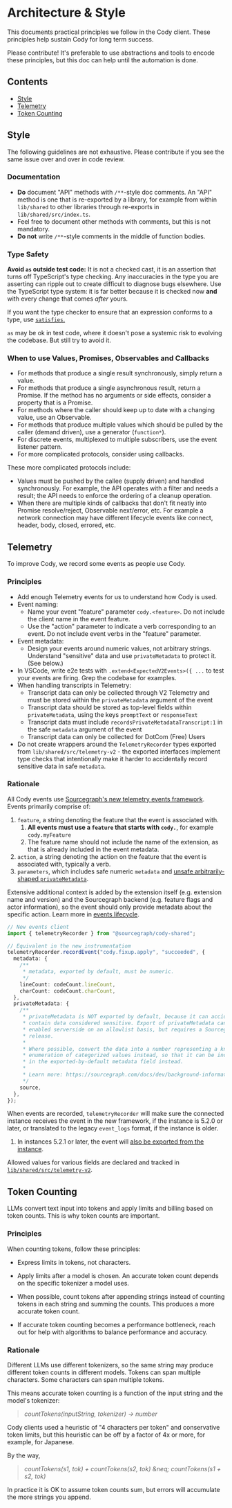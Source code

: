 # Architecture & Style

This documents practical principles we follow in the Cody
client. These principles help sustain Cody for long term success.

Please contribute! It's preferable to use abstractions and tools to
encode these principles, but this doc can help until the automation is
done.

## Contents

* [Style](#style)
* [Telemetry](#telemetry)
* [Token Counting](#token-counting)

## Style

The following guidelines are not exhaustive. Please contribute if you see the same issue over and
over in code review.

### Documentation

- **Do** document "API" methods with `/**`-style doc comments. An "API" method is one that is 
re-exported by a library, for example from within `lib/shared` to other libraries through re-exports
in `lib/shared/src/index.ts`.
- Feel free to document other methods with comments, but this is not mandatory.
- **Do not** write `/**`-style comments in the middle of function bodies.

### Type Safety

**Avoid `as` outside test code:** It is not a checked cast, it is an assertion that turns off
TypeScript's type checking. Any inaccuracies in the type you are asserting can ripple out to create
difficult to diagnose bugs elsewhere. Use the TypeScript type system: it is far better because it is
checked now **and** with every change that comes *after* yours.

If you want the type checker to ensure that an expression conforms to a type, use
[`satisfies`.](https://www.typescriptlang.org/docs/handbook/release-notes/typescript-4-9.html#the-satisfies-operator)

`as` may be ok in test code, where it doesn't pose a systemic risk to evolving the codebase. But
still try to avoid it.

### When to use Values, Promises, Observables and Callbacks

- For methods that produce a single result synchronously, simply return a value.
- For methods that produce a single asynchronous result, return a Promise. If the method has no arguments or side effects, consider a property that is a Promise.
- For methods where the caller should keep up to date with a changing value, use an Observable.
- For methods that produce multiple values which should be pulled by the caller (demand driven), use a generator (`function*`).
- For discrete events, multiplexed to multiple subscribers, use the event listener pattern.
- For more complicated protocols, consider using callbacks.

These more complicated protocols include:
- Values must be pushed by the callee (supply driven) and handled synchronously. For example, the API operates with a filter and needs a result; the API needs to enforce the ordering of a cleanup operation.
- When there are multiple kinds of callbacks that don't fit neatly into Promise resolve/reject, Observable next/error, etc. For example a network connection may have different lifecycle events like connect, header, body, closed, errored, etc.

## Telemetry

To improve Cody, we record some events as people use Cody.

### Principles

- Add enough Telemetry events for us to understand how Cody is used.
- Event naming:
  - Name your event "feature" parameter `cody.<feature>`. Do not include the client name in the event feature.
  - Use the "action" parameter to indicate a verb corresponding to an event. Do not include event verbs in the "feature" parameter.
- Event metadata:
  - Design your events around numeric values, not arbitrary strings. Understand "sensitive" data and use `privateMetadata` to protect it. (See below.)
- In VSCode, write e2e tests with `.extend<ExpectedV2Events>({ ...` to test your events are firing. Grep the codebase for examples.
- When handling transcripts in Telemetry:
  - Transcript data can only be collected through V2 Telemetry and must be stored within the `privateMetadata` argument of the event
  - Transcript data should be stored as top-level fields within `privateMetadata`, using the keys `promptText` or `responseText`
  - Transcript data must include `recordsPrivateMetadataTranscript:1` in the safe `metadata` argument of the event
  - Transcript data can only be collected for DotCom (Free) Users
- Do not create wrappers around the `TelemetryRecorder` types exported from `lib/shared/src/telemetry-v2` - the exported interfaces implement type checks that intentionally make it harder to accidentally record sensitive data in safe `metadata`.

### Rationale

All Cody events use [Sourcegraph's new telemetry events framework](https://sourcegraph.com/docs/dev/background-information/telemetry). Events primarily comprise of:

1. `feature`, a string denoting the feature that the event is associated with.
   1. **All events must use a `feature` that starts with `cody.`**, for example `cody.myFeature`
   2. The feature name should not include the name of the extension, as that is already included in the event metadata.
2. `action`, a string denoting the action on the feature that the event is associated with, typically a verb.
3. `parameters`, which includes safe numeric `metadata` and [unsafe arbitrarily-shaped `privateMetadata`](https://sourcegraph.com/docs/dev/background-information/telemetry#sensitive-attributes).

Extensive additional context is added by the extension itself (e.g. extension name and version) and the Sourcegraph backend (e.g. feature flags and actor information), so the event should only provide metadata about the specific action. Learn more in [events lifecycle](https://sourcegraph.com/docs/dev/background-information/telemetry#event-lifecycle).

```ts
// New events client
import { telemetryRecorder } from "@sourcegraph/cody-shared";

// Equivalent in the new instrumentatiom
telemetryRecorder.recordEvent("cody.fixup.apply", "succeeded", {
  metadata: {
    /**
     * metadata, exported by default, must be numeric.
     */
    lineCount: codeCount.lineCount,
    charCount: codeCount.charCount,
  },
  privateMetadata: {
    /**
     * privateMetadata is NOT exported by default, because it can accidentally
     * contain data considered sensitive. Export of privateMetadata can be
     * enabled serverside on an allowlist basis, but requires a Sourcegraph
     * release.
     *
     * Where possible, convert the data into a number representing a known
     * enumeration of categorized values instead, so that it can be included
     * in the exported-by-default metadata field instead.
     *
     * Learn more: https://sourcegraph.com/docs/dev/background-information/telemetry#sensitive-attributes
     */
    source,
  },
});
```

When events are recorded, `telemetryRecorder` will make sure the connected instance receives the event in the new framework, if the instance is 5.2.0 or later, or translated to the legacy `event_logs` format, if the instance is older.
   1. In instances 5.2.1 or later, the event will [also be exported from the instance](https://sourcegraph.com/docs/dev/background-information/telemetry/architecture).

Allowed values for various fields are declared and tracked in [`lib/shared/src/telemetry-v2`](../lib/shared/src/telemetry-v2).

## Token Counting

LLMs convert text input into tokens and apply limits and billing based
on token counts. This is why token counts are important.

### Principles

When counting tokens, follow these principles:

- Express limits in tokens, not characters.

- Apply limits after a model is chosen. An accurate token count
  depends on the specific tokenizer a model uses.

- When possible, count tokens after appending strings instead of
  counting tokens in each string and summing the counts. This produces
  a more accurate token count.

- If accurate token counting becomes a performance bottleneck, reach
  out for help with algorithms to balance performance and accuracy.

### Rationale

Different LLMs use different tokenizers, so the same string may
produce different token counts in different models. Tokens can span
multiple characters. Some characters can span multiple tokens.

This means accurate token counting is a function of the input string
and the model's tokenizer:

> *countTokens(inputString, tokenizer) &rarr; number*

Cody clients used a heuristic of "4 characters per token" and
conservative token limits, but this heuristic can be off by a factor
of 4x or more, for example, for Japanese.

By the way,

> *countTokens(s1, tok) + countTokens(s2, tok) &neq; countTokens(s1 + s2, tok)*

In practice it is OK to assume token counts sum, but errors will
accumulate the more strings you append.
